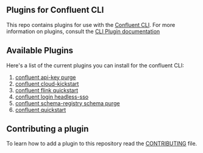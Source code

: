 ## Plugins for Confluent CLI

This repo contains plugins for use with
the [Confluent CLI](https://docs.confluent.io/confluent-cli/current/overview.html). For more information on plugins, consult the [CLI Plugin documentation](https://docs.confluent.io/confluent-cli/current/plugins.html)


## Available Plugins


Here's a list of the current plugins you can install for the confluent CLI:
  
1. [confluent api-key purge](confluent-api_key-purge/README.md)
2. [confluent cloud-kickstart](confluent-cloud_kickstart/README.md)
3. [confluent flink quickstart](confluent-flink-quickstart)
4. [confluent login headless-sso](confluent-login-headless_sso/README.md)
5. [confluent schema-registry schema purge](confluent-schema_registry-schema-purge/README.md)
6. [confluent quickstart](confluent-quickstart/README.md)



## Contributing a plugin

To learn how to add a plugin to this repository read the [CONTRIBUTING](CONTRIBUTING.md) file.